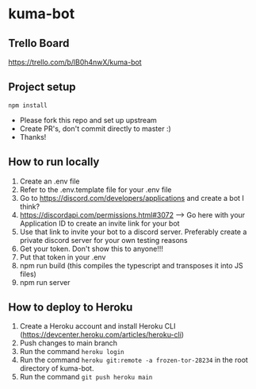 # kuma-bot

## Trello Board
https://trello.com/b/lB0h4nwX/kuma-bot

## Project setup
```
npm install
```
- Please fork this repo and set up upstream
- Create PR's, don't commit directly to master :)
- Thanks!

## How to run locally
1. Create an .env file
2. Refer to the .env.template file for your .env file
3. Go to https://discord.com/developers/applications and create a bot I think?
4. https://discordapi.com/permissions.html#3072 --> Go here with your Application ID to create an invite link for your bot
5. Use that link to invite your bot to a discord server. Preferably create a private discord server for your own testing reasons
6. Get your token. Don't show this to anyone!!!
7. Put that token in your .env
8. npm run build (this compiles the typescript and transposes it into JS files)
9. npm run server


## How to deploy to Heroku
1. Create a Heroku account and install Heroku CLI (https://devcenter.heroku.com/articles/heroku-cli)
2. Push changes to main branch 
3. Run the command `heroku login`
4. Run the command `heroku git:remote -a frozen-tor-28234` in the root directory of kuma-bot.
5. Run the command `git push heroku main`

